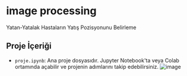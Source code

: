 # image processing
Yatan-Yatalak Hastaların Yatış Pozisyonunu Belirleme

## Proje İçeriği
- `proje.ipynb`: Ana proje dosyasıdır. Jupyter Notebook'ta veya Colab ortamında açabilir ve projenin adımlarını takip edebilirsiniz.
![image](https://github.com/user-attachments/assets/067ccb06-8f01-49e2-8c82-aa33a7bc80cb)
